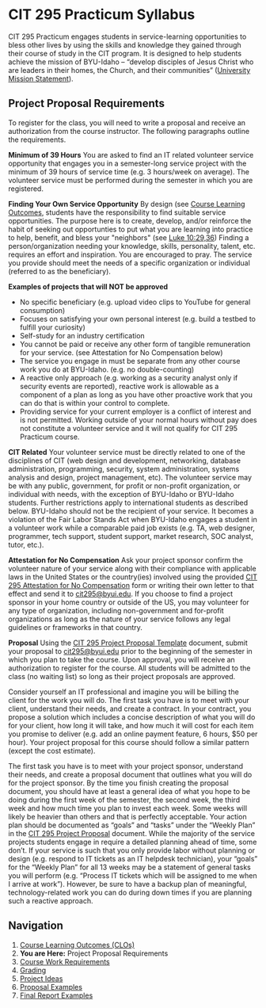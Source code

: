 # CIT 295 Practicum Syllabus
CIT 295 Practicum engages students in service-learning opportunities to bless other lives by
using the skills and knowledge they gained through their course of study in the CIT program. It
is designed to help students achieve the mission of BYU-Idaho – “develop disciples of Jesus
Christ who are leaders in their homes, the Church, and their communities” ([University Mission
Statement](https://www.byui.edu/about/byu-idaho-mission-statement)).

## Project Proposal Requirements
To register for the class, you will need to write a proposal and receive an authorization from
the course instructor. The following paragraphs outline the requirements.

**Minimum of 39 Hours** You are asked to find an IT related volunteer service opportunity that 
engages you in a semester-long service project with the minimum of 39 hours of service time 
(e.g. 3 hours/week on average). The volunteer service must be performed during the semester in 
which you are registered. 

**Finding Your Own Service Opportunity** By design (see [Course Learning Outcomes](https://cit295.github.io), 
students have the responsibility to find suitable service opportunities. The purpose here is to 
create, develop, and/or reinforce the habit of seeking out opportunties to put what you are learning
into practice to help, benefit, and bless your "neighbors" (see [Luke 10:29,36](https://www.churchofjesuschrist.org/study/scriptures/nt/luke/10?lang=eng&id=29,36#29))
Finding a person/organization needing your knowledge, skills, personality, talent, etc. requires 
an effort and inspiration. You are encouraged to pray. The service you provide should meet the 
needs of a specific organization or individual (referred to as the beneficiary). 

**Examples of projects that will NOT be approved** 
- No specific beneficiary (e.g. upload video clips to YouTube for general consumption)
- Focuses on satisfying your own personal interest (e.g. build a testbed to fulfill your curiosity) 
- Self-study for an industry certification
- You cannot be paid or receive any other form of tangible remuneration for your service. (see Attestation for No Compensation below)
- The service you engage in must be separate from any other course work you do at BYU-Idaho. (e.g. no double-counting)
- A reactive only approach (e.g. working as a security analyst only if security events are reported), 
reactive work is allowable as a component of a plan as long as you have other proactive work that you can do
that is within your control to complete.
- Providing service for your current employer is a conflict of interest and is not permitted. Working outside of your normal hours without pay does not constitute a volunteer service and it will not qualify for CIT 295 Practicum course.

**CIT Related** Your volunteer service must be directly related to one of the disciplines of CIT (web design and
development, networking, database administration, programming, security, system
administration, systems analysis and design, project management, etc).
The volunteer service may be with any public, government, for profit or non-profit organization,
or individual with needs, with the exception of BYU-Idaho or BYU-Idaho students. Further restrictions 
apply to international students as described below. BYU-Idaho should not be the recipient of your
service. It becomes a violation of the Fair Labor Stands Act when BYU-Idaho engages a student
in a volunteer work while a comparable paid job exists (e.g. TA, web designer, programmer,
tech support, student support, market research, SOC analyst, tutor, etc.).

**Attestation for No Compensation** Ask your project sponsor confirm the volunteer nature of 
your service along with their compliance with applicable laws in the United States or the 
country(ies) involved using the provided [CIT 295 Attestation for No Compensation](https://webmailbyui-my.sharepoint.com/:b:/r/personal/kwg6_byui_edu/Documents/CIT%20295/CIT%20295%20Attestation%20for%20No%20Compensation.pdf?csf=1&web=1&e=iVHRRy) form or writing
their own letter to that effect and send it to [cit295@byui.edu](mailto:cit295@byui.edu). If you choose to find a
project sponsor in your home country or outside of the US, you may volunteer for any type of
organization, including non-government and for-profit organizations as long as the nature of your
service follows any legal guidelines or frameworks in that country.

**Proposal** Using the [CIT 295 Project Proposal Template](https://webmailbyui-my.sharepoint.com/:w:/r/personal/kwg6_byui_edu/Documents/CIT%20295/CIT%20295%20Project%20Proposal%20Template.docx?d=w17f1dad3210542aa995fdd5dc081bbf1&csf=1&web=1&e=gmD9kn)
document, submit your proposal to [cit295@byui.edu](mailto:cit295@byui.edu)
prior to the beginning of the semester in which you plan to take the course. Upon approval,
you will receive an authorization to register for the course. All students will be admitted to the
class (no waiting list) so long as their project proposals are approved.

Consider yourself an IT professional and imagine you will be billing the client for the work
you will do. The first task you have is to meet with your client, understand their needs,
and create a contract. In your contract, you propose a solution which includes a concise
description of what you will do for your client, how long it will take, and how much it will
cost for each item you promise to deliver (e.g. add an online payment feature, 6 hours,
$50 per hour). Your project proposal for this course should follow a similar pattern
(except the cost estimate). 

The first task you have is to meet with your project sponsor,
understand their needs, and create a proposal document that outlines what you will do
for the project sponsor. By the time you finish creating the proposal document, you
should have at least a general idea of what you hope to be doing during the first
week of the semester, the second week, the third week and how much time you plan to invest each week. 
Some weeks will likely be heavier than others and that is perfectly acceptable. Your action plan
should be documented as “goals” and “tasks” under the “Weekly Plan” in the [CIT 295
Project Proposal](https://webmailbyui-my.sharepoint.com/:w:/r/personal/kwg6_byui_edu/Documents/CIT%20295/CIT%20295%20Project%20Proposal%20Template.docx?d=w17f1dad3210542aa995fdd5dc081bbf1&csf=1&web=1&e=gmD9kn) document. While the majority of the service projects
students engage in require a detailed planning ahead of time, some don’t. If your service
is such that you only provide labor without planning or design (e.g. respond to IT tickets
as an IT helpdesk technician), your “goals” for the “Weekly Plan” for all 13 weeks may be
a statement of general tasks you will perform (e.g. “Process IT tickets which will be
assigned to me when I arrive at work”). However, be sure to have a backup plan of meaningful, 
technology-related work you can do during down times if you are planning such a reactive
approach.

## Navigation
1. [Course Learning Outcomes (CLOs)](https://cit295.github.io)
2. **You are Here:** Project Proposal Requirements
3. [Course Work Requirements](https://cit295.github.io/course_work_requirements)
4. [Grading](https://cit295.github.io/grading)
5. [Project Ideas](https://cit295.github.io/project_ideas)
6. [Proposal Examples](https://cit295.github.io/proposal_examples)
7. [Final Report Examples](https://cit295.github.io/report_examples)
